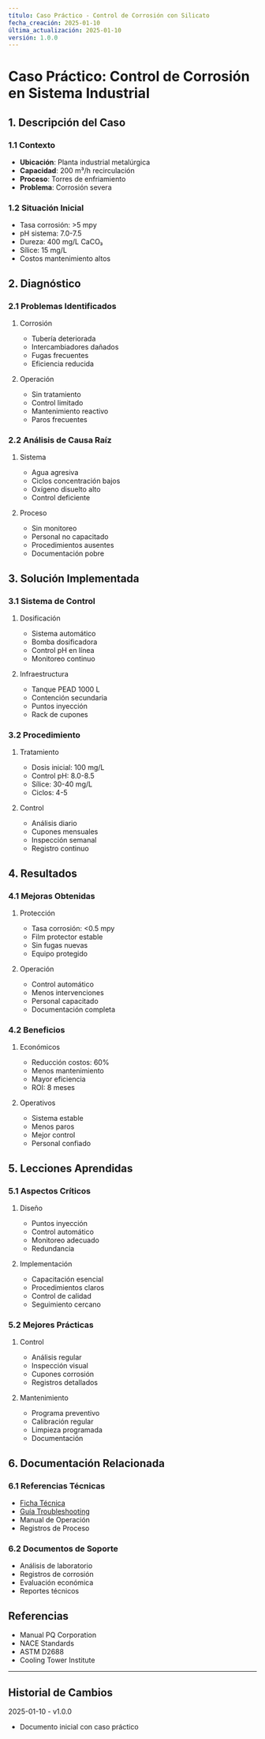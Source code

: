 ```yaml
---
título: Caso Práctico - Control de Corrosión con Silicato
fecha_creación: 2025-01-10
última_actualización: 2025-01-10
versión: 1.0.0
---
```


# Caso Práctico: Control de Corrosión en Sistema Industrial

## 1. Descripción del Caso

### 1.1 Contexto
- **Ubicación**: Planta industrial metalúrgica
- **Capacidad**: 200 m³/h recirculación
- **Proceso**: Torres de enfriamiento
- **Problema**: Corrosión severa

### 1.2 Situación Inicial
- Tasa corrosión: >5 mpy
- pH sistema: 7.0-7.5
- Dureza: 400 mg/L CaCO₃
- Sílice: 15 mg/L
- Costos mantenimiento altos

## 2. Diagnóstico

### 2.1 Problemas Identificados
1. Corrosión
   - Tubería deteriorada
   - Intercambiadores dañados
   - Fugas frecuentes
   - Eficiencia reducida

2. Operación
   - Sin tratamiento
   - Control limitado
   - Mantenimiento reactivo
   - Paros frecuentes

### 2.2 Análisis de Causa Raíz
1. Sistema
   - Agua agresiva
   - Ciclos concentración bajos
   - Oxígeno disuelto alto
   - Control deficiente

2. Proceso
   - Sin monitoreo
   - Personal no capacitado
   - Procedimientos ausentes
   - Documentación pobre

## 3. Solución Implementada

### 3.1 Sistema de Control
1. Dosificación
   - Sistema automático
   - Bomba dosificadora
   - Control pH en línea
   - Monitoreo continuo

2. Infraestructura
   - Tanque PEAD 1000 L
   - Contención secundaria
   - Puntos inyección
   - Rack de cupones

### 3.2 Procedimiento
1. Tratamiento
   - Dosis inicial: 100 mg/L
   - Control pH: 8.0-8.5
   - Sílice: 30-40 mg/L
   - Ciclos: 4-5

2. Control
   - Análisis diario
   - Cupones mensuales
   - Inspección semanal
   - Registro continuo

## 4. Resultados

### 4.1 Mejoras Obtenidas
1. Protección
   - Tasa corrosión: <0.5 mpy
   - Film protector estable
   - Sin fugas nuevas
   - Equipo protegido

2. Operación
   - Control automático
   - Menos intervenciones
   - Personal capacitado
   - Documentación completa

### 4.2 Beneficios
1. Económicos
   - Reducción costos: 60%
   - Menos mantenimiento
   - Mayor eficiencia
   - ROI: 8 meses

2. Operativos
   - Sistema estable
   - Menos paros
   - Mejor control
   - Personal confiado

## 5. Lecciones Aprendidas

### 5.1 Aspectos Críticos
1. Diseño
   - Puntos inyección
   - Control automático
   - Monitoreo adecuado
   - Redundancia

2. Implementación
   - Capacitación esencial
   - Procedimientos claros
   - Control de calidad
   - Seguimiento cercano

### 5.2 Mejores Prácticas
1. Control
   - Análisis regular
   - Inspección visual
   - Cupones corrosión
   - Registros detallados

2. Mantenimiento
   - Programa preventivo
   - Calibración regular
   - Limpieza programada
   - Documentación

## 6. Documentación Relacionada

### 6.1 Referencias Técnicas
- [Ficha Técnica](05_silicato_sodio.md)
- [Guía Troubleshooting](05_silicato_sodio_troubleshooting.md)
- Manual de Operación
- Registros de Proceso

### 6.2 Documentos de Soporte
- Análisis de laboratorio
- Registros de corrosión
- Evaluación económica
- Reportes técnicos

## Referencias
- Manual PQ Corporation
- NACE Standards
- ASTM D2688
- Cooling Tower Institute

---
## Historial de Cambios
2025-01-10 - v1.0.0
- Documento inicial con caso práctico